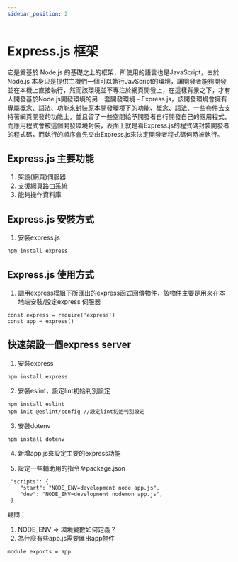 ```yaml
---
sidebar_position: 2
---
```


# Express.js 框架
它是奠基於 Node.js 的基礎之上的框架，所使用的語言也是JavaScript，由於 Node.js 本身只是提供主機們一個可以執行JavScript的環境，讓開發者能夠開發並在本機上直接執行，然而該環境並不專注於網頁開發上，在這樣背景之下，才有人開發基於Node.js開發環境的另一套開發環境 - Express.js，該開發環境會擁有專屬概念、語法、功能來封裝原本開發環境下的功能、概念、語法、一些套件去支持著網頁開發的功能上，並且留了一些空間給予開發者自行開發自己的應用程式，而應用程式會被這個開發環境封裝，表面上就是看Express.js的程式碼封裝開發者的程式碼，而執行的順序會先交由Express.js來決定開發者程式碼何時被執行。

## Express.js 主要功能
1. 架設(網頁)伺服器
2. 支援網頁路由系統
3. 能夠操作資料庫


## Express.js 安裝方式


1. 安裝express.js
```
npm install express
```


## Express.js 使用方式

1. 調用express模組下所匯出的express函式回傳物件，該物件主要是用來在本地端安裝/設定express 伺服器
```
const express = require('express')
const app = express()
```


## 快速架設一個express server

1. 安裝express
```
npm install express
```
2. 安裝eslint，設定lint初始判別設定
```
npm install eslint
npm init @eslint/config //設定lint初始判別設定
```

3. 安裝dotenv
```
npm install dotenv
```
4. 新增app.js來設定主要的express功能

5. 設定一些輔助用的指令至package.json 

```
 "scripts": {
    "start": "NODE_ENV=development node app.js",
    "dev": "NODE_ENV=development nodemon app.js",
 }
```

疑問：
1. NODE_ENV => 環境變數如何定義？
2. 為什麼有些app.js需要匯出app物件
```
module.exports = app
```